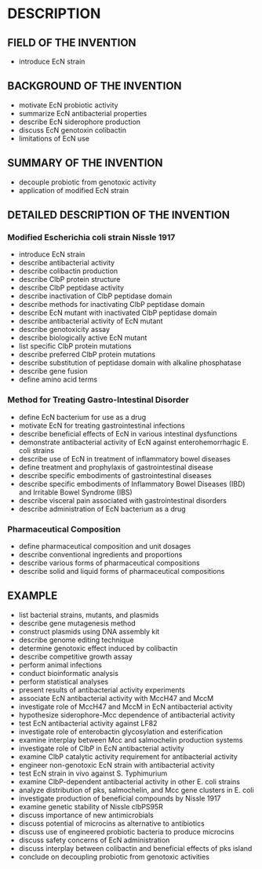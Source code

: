 # DESCRIPTION

## FIELD OF THE INVENTION

- introduce EcN strain

## BACKGROUND OF THE INVENTION

- motivate EcN probiotic activity
- summarize EcN antibacterial properties
- describe EcN siderophore production
- discuss EcN genotoxin colibactin
- limitations of EcN use

## SUMMARY OF THE INVENTION

- decouple probiotic from genotoxic activity
- application of modified EcN strain

## DETAILED DESCRIPTION OF THE INVENTION

### Modified Escherichia coli strain Nissle 1917

- introduce EcN strain
- describe antibacterial activity
- describe colibactin production
- describe ClbP protein structure
- describe ClbP peptidase activity
- describe inactivation of ClbP peptidase domain
- describe methods for inactivating ClbP peptidase domain
- describe EcN mutant with inactivated ClbP peptidase domain
- describe antibacterial activity of EcN mutant
- describe genotoxicity assay
- describe biologically active EcN mutant
- list specific ClbP protein mutations
- describe preferred ClbP protein mutations
- describe substitution of peptidase domain with alkaline phosphatase
- describe gene fusion
- define amino acid terms

### Method for Treating Gastro-Intestinal Disorder

- define EcN bacterium for use as a drug
- motivate EcN for treating gastrointestinal infections
- describe beneficial effects of EcN in various intestinal dysfunctions
- demonstrate antibacterial activity of EcN against enterohemorrhagic E. coli strains
- describe use of EcN in treatment of inflammatory bowel diseases
- define treatment and prophylaxis of gastrointestinal disease
- describe specific embodiments of gastrointestinal diseases
- describe specific embodiments of Inflammatory Bowel Diseases (IBD) and Irritable Bowel Syndrome (IBS)
- describe visceral pain associated with gastrointestinal disorders
- describe administration of EcN bacterium as a drug

### Pharmaceutical Composition

- define pharmaceutical composition and unit dosages
- describe conventional ingredients and proportions
- describe various forms of pharmaceutical compositions
- describe solid and liquid forms of pharmaceutical compositions

## EXAMPLE

- list bacterial strains, mutants, and plasmids
- describe gene mutagenesis method
- construct plasmids using DNA assembly kit
- describe genome editing technique
- determine genotoxic effect induced by colibactin
- describe competitive growth assay
- perform animal infections
- conduct bioinformatic analysis
- perform statistical analyses
- present results of antibacterial activity experiments
- associate EcN antibacterial activity with MccH47 and MccM
- investigate role of MccH47 and MccM in EcN antibacterial activity
- hypothesize siderophore-Mcc dependence of antibacterial activity
- test EcN antibacterial activity against LF82
- investigate role of enterobactin glycosylation and esterification
- examine interplay between Mcc and salmochelin production systems
- investigate role of ClbP in EcN antibacterial activity
- examine ClbP catalytic activity requirement for antibacterial activity
- engineer non-genotoxic EcN strain with antibacterial activity
- test EcN strain in vivo against S. Typhimurium
- examine ClbP-dependent antibacterial activity in other E. coli strains
- analyze distribution of pks, salmochelin, and Mcc gene clusters in E. coli
- investigate production of beneficial compounds by Nissle 1917
- examine genetic stability of Nissle clbPS95R
- discuss importance of new antimicrobials
- discuss potential of microcins as alternative to antibiotics
- discuss use of engineered probiotic bacteria to produce microcins
- discuss safety concerns of EcN administration
- discuss interplay between colibactin and beneficial effects of pks island
- conclude on decoupling probiotic from genotoxic activities

